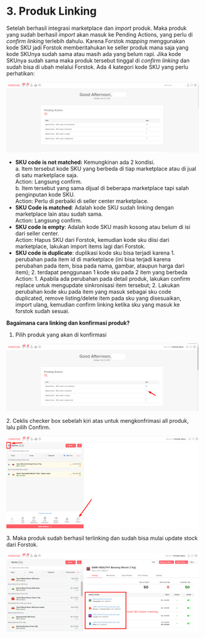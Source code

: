 # 3. Produk Linking

Setelah berhasil integrasi marketplace dan _import_ produk. Maka produk yang sudah berhasil _import_ akan masuk ke Pending Actions, yang perlu di _confirm linking_ terlebih dahulu. Karena Forstok _mapping_ menggunakan kode SKU jadi Forstok memberitahukan ke seller produk mana saja yang kode SKUnya sudah sama atau masih ada yang belum rapi. Jika kode SKUnya sudah sama maka produk tersebut tinggal di _confirm linking_ dan sudah bisa di ubah melalui Forstok. Ada 4 kategori kode SKU yang perlu perhatikan:

![](<../../../.gitbook/assets/image (73).png>)

* **SKU code is not matched:** Kemungkinan ada 2 kondisi.\
  a. Item tersebut kode SKU yang berbeda di tiap marketplace atau di jual di satu marketplace saja.\
  Action: Langsung confirm.\
  b. Item tersebut yang sama dijual di beberapa marketplace tapi salah penginputan kode SKU.\
  Action: Perlu di perbaiki di seller center marketplace.
* **SKU Code is matched**: Adalah kode SKU sudah linking dengan marketplace lain atau sudah sama.\
  Action: Langsung confirm.
* **SKU code is empty**: Adalah kode SKU masih kosong atau belum di isi dari seller center.\
  Action: Hapus SKU dari Forstok, kemudian kode sku diisi dari marketplace, lakukan import items lagi dari Forstok.
* **SKU code is duplicate**: duplikasi kode sku bisa terjadi karena 1. perubahan pada item id di marketplace (ini bisa terjadi karena perubahan pada item, bisa pada nama, gambar, ataupun harga dari item); 2. terdapat penggunaan 1 kode sku pada 2 item yang berbeda\
  Action: 1. Apabila ada perubahan pada detail produk, lakukan confirm replace untuk mengupdate sinkronisasi item tersebut; 2. Lakukan perubahan kode sku pada item yang masuk sebagai sku code duplicated, remove listing/delete item pada sku yang disesuaikan, import ulang, kemudian confirm linking ketika sku yang masuk ke forstok sudah sesuai.

**Bagaimana cara linking dan konfirmasi produk?**

1. Pilih produk yang akan di konfirmasi

![](<../../../.gitbook/assets/image (283).png>)

2\. Ceklis checker box sebelah kiri atas untuk mengkonfrimasi all produk, lalu pilih Confirm.

![](<../../../.gitbook/assets/image (30).png>)

3\. Maka produk sudah berhasil terlinking dan sudah bisa mulai update stock dari Forstok.

![](<../../../.gitbook/assets/image (3).png>)
